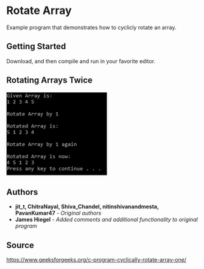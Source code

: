 # Rotate Array

Example program that demonstrates how to cyclicly rotate an array.

## Getting Started

Download, and then compile and run in your favorite editor.

## Rotating Arrays Twice
![Rotating Arrays Twice](https://github.com/JamesHiegel/CSharp_Portfolio/blob/master/RotateArray/img/running.PNG)

## Authors

* **jit_t, ChitraNayal, Shiva_Chandel, nitinshivanandmesta, PavanKumar47** - *Original authors*
* **James Hiegel** - *Added comments and additional functionality to original program*

## Source

https://www.geeksforgeeks.org/c-program-cyclically-rotate-array-one/